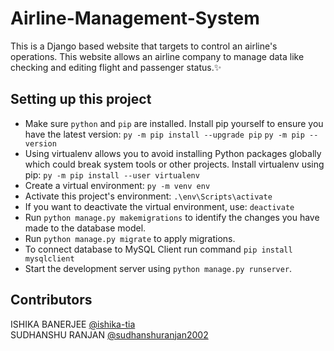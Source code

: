 # Airline-Management-System

This is a Django based website that targets to control an airline's operations. This website allows an airline company to manage data like checking and editing flight and passenger status.✨

## Setting up this project
- Make sure `python` and `pip` are installed. Install pip yourself to ensure you have the latest version:
  ```py -m pip install --upgrade pip```
  ```py -m pip --version```
- Using virtualenv allows you to avoid installing Python packages globally which could break system tools or other projects. Install virtualenv using pip:
  ```py -m pip install --user virtualenv```
- Create a virtual environment:
  ```py -m venv env```
- Activate this project's environment:
  ```.\env\Scripts\activate```
- If you want to deactivate the virtual environment, use:
  ```deactivate```
- Run `python manage.py makemigrations` to identify the changes you have made to the database model.
- Run `python manage.py migrate` to apply migrations.
- To connect database to MySQL Client run command `pip install mysqlclient`
- Start the development server using `python manage.py runserver`.

## Contributors

ISHIKA BANERJEE [@ishika-tia](https://github.com/ishika-tia) </br>
SUDHANSHU RANJAN [@sudhanshuranjan2002](https://github.com/sudhanshuranjan2002) 
